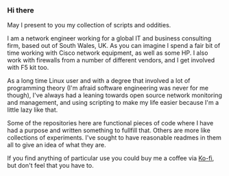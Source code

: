 ### Hi there

May I present to you my collection of scripts and oddities.

I am a network engineer working for a global IT and business consulting firm, based out of South Wales, UK. As you can imagine I spend a fair bit of time working with Cisco network equipment, as well as some HP. I also work with firewalls from a number of different vendors, and I get involved with F5 kit too.

As a long time Linux user and with a degree that involved a lot of programming theory (I'm afraid software engineering was never for me though), I've always had a leaning towards open source network monitoring and management, and using scripting to make my life easier because I'm a little lazy like that.

Some of the repositories here are functional pieces of code where I have had a purpose and written something to fullfill that. Others are more like collections of experiments. I've sought to have reasonable readmes in them all to give an idea of what they are.

If you find anything of particular use you could buy me a coffee via [Ko-fi](https://ko-fi.com/twpsyn), but don't feel that you have to.

<!--
**twpsyn/twpsyn** is a ✨ _special_ ✨ repository because its `README.md` (this file) appears on your GitHub profile.

Here are some ideas to get you started:

- 🔭 I’m currently working on ...
- 🌱 I’m currently learning ...
- 👯 I’m looking to collaborate on ...
- 🤔 I’m looking for help with ...
- 💬 Ask me about ...
- 📫 How to reach me: ...
- 😄 Pronouns: ...
- ⚡ Fun fact: ...
-->
